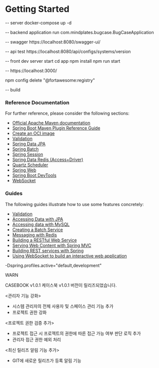 # Getting Started

-- server
docker-compose up -d

-- backend application
run com.mindplates.bugcase.BugCaseApplication

-- swagger 
https://localhost:8080/swagger-ui/

-- api test
https://localhost:8080/api/configs/systems/version


-- front dev server start 
cd app
npm install
npm run start

--
https://localhost:3000/


npm config delete "@fortawesome:registry"

-- build


### Reference Documentation

For further reference, please consider the following sections:

* [Official Apache Maven documentation](https://maven.apache.org/guides/index.html)
* [Spring Boot Maven Plugin Reference Guide](https://docs.spring.io/spring-boot/docs/2.7.3/maven-plugin/reference/html/)
* [Create an OCI image](https://docs.spring.io/spring-boot/docs/2.7.3/maven-plugin/reference/html/#build-image)
* [Validation](https://docs.spring.io/spring-boot/docs/2.7.3/reference/htmlsingle/#io.validation)
* [Spring Data JPA](https://docs.spring.io/spring-boot/docs/2.7.3/reference/htmlsingle/#data.sql.jpa-and-spring-data)
* [Spring Batch](https://docs.spring.io/spring-boot/docs/2.7.3/reference/htmlsingle/#howto.batch)
* [Spring Session](https://docs.spring.io/spring-session/reference/)
* [Spring Data Redis (Access+Driver)](https://docs.spring.io/spring-boot/docs/2.7.3/reference/htmlsingle/#data.nosql.redis)
* [Quartz Scheduler](https://docs.spring.io/spring-boot/docs/2.7.3/reference/htmlsingle/#io.quartz)
* [Spring Web](https://docs.spring.io/spring-boot/docs/2.7.3/reference/htmlsingle/#web)
* [Spring Boot DevTools](https://docs.spring.io/spring-boot/docs/2.7.3/reference/htmlsingle/#using.devtools)
* [WebSocket](https://docs.spring.io/spring-boot/docs/2.7.3/reference/htmlsingle/#messaging.websockets)

### Guides

The following guides illustrate how to use some features concretely:

* [Validation](https://spring.io/guides/gs/validating-form-input/)
* [Accessing Data with JPA](https://spring.io/guides/gs/accessing-data-jpa/)
* [Accessing data with MySQL](https://spring.io/guides/gs/accessing-data-mysql/)
* [Creating a Batch Service](https://spring.io/guides/gs/batch-processing/)
* [Messaging with Redis](https://spring.io/guides/gs/messaging-redis/)
* [Building a RESTful Web Service](https://spring.io/guides/gs/rest-service/)
* [Serving Web Content with Spring MVC](https://spring.io/guides/gs/serving-web-content/)
* [Building REST services with Spring](https://spring.io/guides/tutorials/rest/)
* [Using WebSocket to build an interactive web application](https://spring.io/guides/gs/messaging-stomp-websocket/)


-Dspring.profiles.active="default,development"


<appender name="Sentry" class="io.sentry.logback.SentryAppender">
        <filter class="ch.qos.logback.classic.filter.ThresholdFilter">
            <level>WARN</level>
        </filter>
    </appender>

<root level="error">
            <appender-ref ref="Sentry" />
            <appender-ref ref="CONSOLE"/>
        </root>




CASEBOOK v1.0.1
케이스북 v1.0.1 버전이 릴리즈되었습니다.

<관리자 기능 강화>
- 시스템 관리자의 전체 사용자 및 스페이스 관리 기능 추가
- 프로젝트 권한 강화

<프로젝트 권한 검증 추가>
- 프로젝트 접근 시 프로젝트의 권한에 따른 접근 가능 여부 판단 로직 추가
- 관리자 접근 권한 예외 처리

<최신 릴리즈 알림 기능 추가>
- GIT에 새로운 릴리즈가 등록 알림 기능
